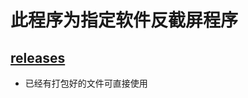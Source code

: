 # 此程序为指定软件反截屏程序

## [releases](https://github.com/SJYssr/WatcherCheate/releases/tag/V1.0.0)
- 已经有打包好的文件可直接使用